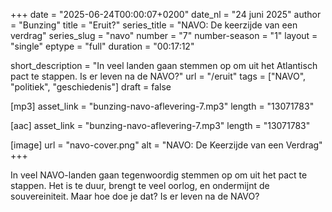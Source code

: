 +++
date = "2025-06-24T00:00:07+0200"
date_nl = "24 juni 2025"
author = "Bunzing"
title = "Eruit?"
series_title = "NAVO: De keerzijde van een verdrag"
series_slug = "navo"
number = "7"
number-season = "1"
layout = "single"
eptype = "full"
duration = "00:17:12"

short_description = "In veel landen gaan stemmen op om uit het Atlantisch pact te stappen. Is er leven na de NAVO?"
url = "/eruit"
tags = ["NAVO", "politiek", "geschiedenis"]
draft = false

[mp3]
asset_link = "bunzing-navo-aflevering-7.mp3"
length = "13071783"

[aac]
asset_link = "bunzing-navo-aflevering-7.mp3"
length = "13071783"

[image]
url = "navo-cover.png"
alt = "NAVO: De Keerzijde van een Verdrag"
+++

In veel NAVO-landen gaan tegenwoordig stemmen op om uit het pact te stappen. Het is te duur, brengt te veel oorlog, en ondermijnt de souvereiniteit. Maar hoe doe je dat? Is er leven na de NAVO?
